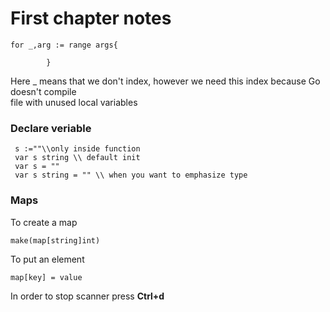 # First chapter notes
```
for _,arg := range args{

		}
```
Here _ means that we don't index, however we need this index because Go doesn't compile\
file with unused local variables

### Declare veriable
```
 s :=""\\only inside function
 var s string \\ default init
 var s = "" 
 var s string = "" \\ when you want to emphasize type
```

### Maps
To create a map
```
make(map[string]int)
```
To put an element 
```
map[key] = value
```

In order to stop scanner press **Ctrl+d**
